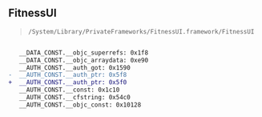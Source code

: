 ## FitnessUI

> `/System/Library/PrivateFrameworks/FitnessUI.framework/FitnessUI`

```diff

   __DATA_CONST.__objc_superrefs: 0x1f8
   __DATA_CONST.__objc_arraydata: 0xe90
   __AUTH_CONST.__auth_got: 0x1590
-  __AUTH_CONST.__auth_ptr: 0x5f8
+  __AUTH_CONST.__auth_ptr: 0x5f0
   __AUTH_CONST.__const: 0x1c10
   __AUTH_CONST.__cfstring: 0x54c0
   __AUTH_CONST.__objc_const: 0x10128

```
